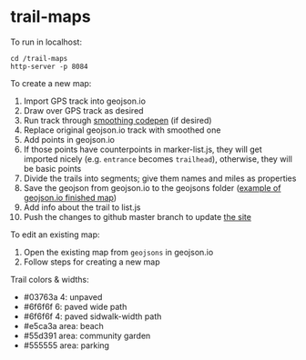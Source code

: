 # trail-maps

To run in localhost:

```
cd /trail-maps
http-server -p 8084
```

To create a new map:

1. Import GPS track into geojson.io
1. Draw over GPS track as desired
1. Run track through [smoothing codepen](https://codepen.io/mapsandapps/pen/BJxxLw) (if desired)
1. Replace original geojson.io track with smoothed one
1. Add points in geojson.io
1. If those points have counterpoints in marker-list.js, they will get imported nicely (e.g. `entrance` becomes `trailhead`), otherwise, they will be basic points
1. Divide the trails into segments; give them names and miles as properties
1. Save the geojson from geojson.io to the geojsons folder ([example of geojson.io finished map](http://geojson.io/#id=gist:anonymous/ac4e24e1b474df5dac41080189200dc1&map=16/33.8282/-84.2443))
1. Add info about the trail to list.js
1. Push the changes to github master branch to update [the site](https://mapsandapps.github.io/trail-maps/)

To edit an existing map:

1. Open the existing map from `geojsons` in geojson.io
1. Follow steps for creating a new map

Trail colors & widths:

* #03763a 4: unpaved
* #6f6f6f 6: paved wide path
* #6f6f6f 4: paved sidwalk-width path
* #e5ca3a area: beach
* #55d391 area: community garden
* #555555 area: parking
